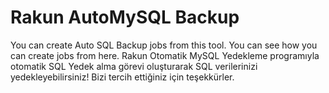 # Rakun AutoMySQL Backup
 You can create Auto SQL Backup jobs from this tool. You can see how you can create jobs from here.
Rakun Otomatik MySQL Yedekleme programıyla otomatik SQL Yedek alma görevi oluşturarak SQL verilerinizi yedekleyebilirsiniz! Bizi tercih ettiğiniz için teşekkürler.
